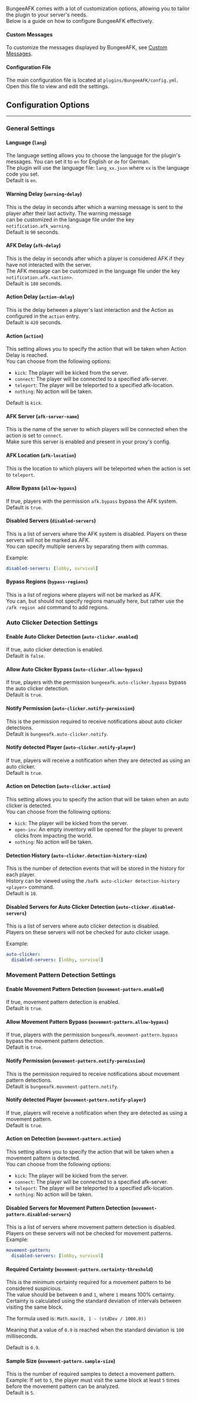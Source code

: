 BungeeAFK comes with a lot of customization options, allowing you to tailor the plugin to your server's needs.  
Below is a guide on how to configure BungeeAFK effectively.

#### Custom Messages
To customize the messages displayed by BungeeAFK, see [Custom Messages](custom_messages.md).

#### Configuration File
The main configuration file is located at `plugins/BungeeAFK/config.yml`. Open this file to view and edit the settings.

## Configuration Options
---
### General Settings

#### Language (`lang`)
The language setting allows you to choose the language for the plugin's messages. You can set it to `en` for English or `de` for German.  
The plugin will use the language file: `lang_xx.json` where `xx` is the language code you set.  
Default is `en`.

#### Warning Delay (`warning-delay`)
This is the delay in seconds after which a warning message is sent to the player after their last activity. The warning message  
can be customized in the language file under the key `notification.afk_warning`.  
Default is `90` seconds.

#### AFK Delay (`afk-delay`)
This is the delay in seconds after which a player is considered AFK if they have not interacted with the server.  
The AFK message can be customized in the language file under the key `notification.afk.<action>`.  
Default is `180` seconds.

#### Action Delay (`action-delay`)
This is the delay between a player's last interaction and the Action as configured in the `action` entry.  
Default is `420` seconds.

#### Action (`action`)
This setting allows you to specify the action that will be taken when Action Delay is reached.  
You can choose from the following options:
- `kick`: The player will be kicked from the server.
- `connect`: The player will be connected to a specified afk-server.
- `teleport`: The player will be teleported to a specified afk-location.
- `nothing`: No action will be taken.

Default is `kick`.

#### AFK Server (`afk-server-name`)
This is the name of the server to which players will be connected when the action is set to `connect`.  
Make sure this server is enabled and present in your proxy's config.

#### AFK Location (`afk-location`)
This is the location to which players will be teleported when the action is set to `teleport`.

#### Allow Bypass (`allow-bypass`)
If true, players with the permission `afk.bypass` bypass the AFK system.  
Default is `true`.

#### Disabled Servers (`disabled-servers`)
This is a list of servers where the AFK system is disabled. Players on these servers will not be marked as AFK.  
You can specify multiple servers by separating them with commas.

Example:
```yaml  
disabled-servers: [lobby, survival]  
```  

#### Bypass Regions (`bypass-regions`)
This is a list of regions where players will not be marked as AFK.  
You can, but should not specify regions manually here, but rather use the `/afk region add` command to add regions.

### Auto Clicker Detection Settings
#### Enable Auto Clicker Detection (`auto-clicker.enabled`)
If true, auto clicker detection is enabled.  
Default is `false`.

#### Allow Auto Clicker Bypass (`auto-clicker.allow-bypass`)
If true, players with the permission `bungeeafk.auto-clicker.bypass` bypass the auto clicker detection.  
Default is `true`.

#### Notify Permission (`auto-clicker.notify-permission`)
This is the permission required to receive notifications about auto clicker detections.  
Default is `bungeeafk.auto-clicker.notify`.

#### Notify detected Player (`auto-clicker.notify-player`)
If true, players will receive a notification when they are detected as using an auto clicker.  
Default is `true`.

#### Action on Detection (`auto-clicker.action`)
This setting allows you to specify the action that will be taken when an auto clicker is detected.  
You can choose from the following options:
- `kick`: The player will be kicked from the server.
- `open-inv`: An empty inventory will be opened for the player to prevent clicks from impacting the world.
- `nothing`: No action will be taken.

#### Detection History (`auto-clicker.detection-history-size`)
This is the number of detection events that will be stored in the history for each player.  
History can be viewed using the `/bafk auto-clicker detection-history <player>` command.  
Default is `10`.

#### Disabled Servers for Auto Clicker Detection (`auto-clicker.disabled-servers`)
This is a list of servers where auto clicker detection is disabled.  
Players on these servers will not be checked for auto clicker usage.

Example:
```yaml  
auto-clicker:  
  disabled-servers: [lobby, survival]  
```  

### Movement Pattern Detection Settings
#### Enable Movement Pattern Detection (`movement-pattern.enabled`)
If true, movement pattern detection is enabled.  
Default is `true`.

#### Allow Movement Pattern Bypass (`movement-pattern.allow-bypass`)
If true, players with the permission `bungeeafk.movement-pattern.bypass` bypass the movement pattern detection.  
Default is `true`.

#### Notify Permission (`movement-pattern.notify-permission`)
This is the permission required to receive notifications about movement pattern detections.  
Default is `bungeeafk.movement-pattern.notify`.

#### Notify detected Player (`movement-pattern.notify-player`)
If true, players will receive a notification when they are detected as using a movement pattern.  
Default is `true`.

#### Action on Detection (`movement-pattern.action`)
This setting allows you to specify the action that will be taken when a movement pattern is detected.  
You can choose from the following options:
- `kick`: The player will be kicked from the server.
- `connect`: The player will be connected to a specified afk-server.
- `teleport`: The player will be teleported to a specified afk-location.
- `nothing`: No action will be taken.

#### Disabled Servers for Movement Pattern Detection (`movement-pattern.disabled-servers`)
This is a list of servers where movement pattern detection is disabled.  
Players on these servers will not be checked for movement patterns.  
Example:
```yaml  
movement-pattern:  
  disabled-servers: [lobby, survival]  
```  

#### Required Certainty (`movement-pattern.certainty-threshold`)
This is the minimum certainty required for a movement pattern to be considered suspicious.  
The value should be between `0` and `1`, where `1` means 100% certainty.  
Certainty is calculated using the standard deviation of intervals between visiting the same block.

The formula used is: `Math.max(0, 1 - (stdDev / 1000.0))`

Meaning that a value of `0.9` is reached when the standard deviation is `100` milliseconds.

Default is `0.9`.

#### Sample Size (`movement-pattern.sample-size`)
This is the number of required samples to detect a movement pattern.  
Example: If set to `5`, the player must visit the same block at least `5` times before the movement pattern can be analyzed.  
Default is `5`.